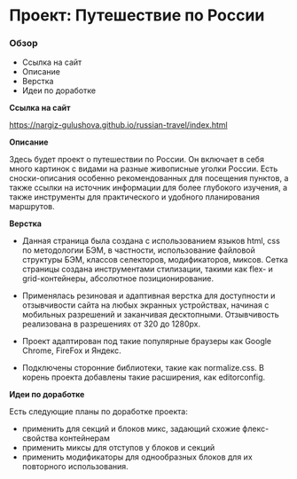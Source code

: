 # Проект: Путешествие по России

### Обзор

* Ссылка на сайт
* Описание
* Верстка
* Идеи по доработке


**Ссылка на сайт**

https://nargiz-gulushova.github.io/russian-travel/index.html


**Описание**

Здесь будет проект о путешествии по России. Он включает в себя много картинок с видами на разные живописные уголки России. Есть сноски-описания особенно рекомендованных для посещения пунктов, а также ссылки на источник информации для более глубокого изучения, а также инструменты для практического и удобного планирования маршрутов.


**Верстка**

* Данная страница была создана с использованием языков html, css по методологии БЭМ, в частности,
использование файловой структуры БЭМ, классов селекторов, модификаторов, миксов.
Сетка страницы создана инструментами стилизации, такими как  flex- и grid-контейнеры, абсолютное позиционирование.

* Применялась резиновая и адаптивная верстка для доступности и отзывчивости сайта на любых экранных устройствах, начиная с мобильных разрешений и заканчивая десктопными. Отзывчивость реализована в разрешениях от 320 до 1280px.

* Проект адаптирован под такие популярные браузеры как Google Chrome, FireFox и Яндекс.

* Подключены сторонние библиотеки, такие как normalize.css. В корень проекта добавлены такие расширения,
как editorconfig.


**Идеи по доработке**

Есть следующие планы по доработке проекта:
* применить для секций и блоков микс, задающий схожие флекс-свойства контейнерам
* применить миксы для отступов у блоков и секций
* применить модификаторы для однообразных блоков для их повторного использования.
